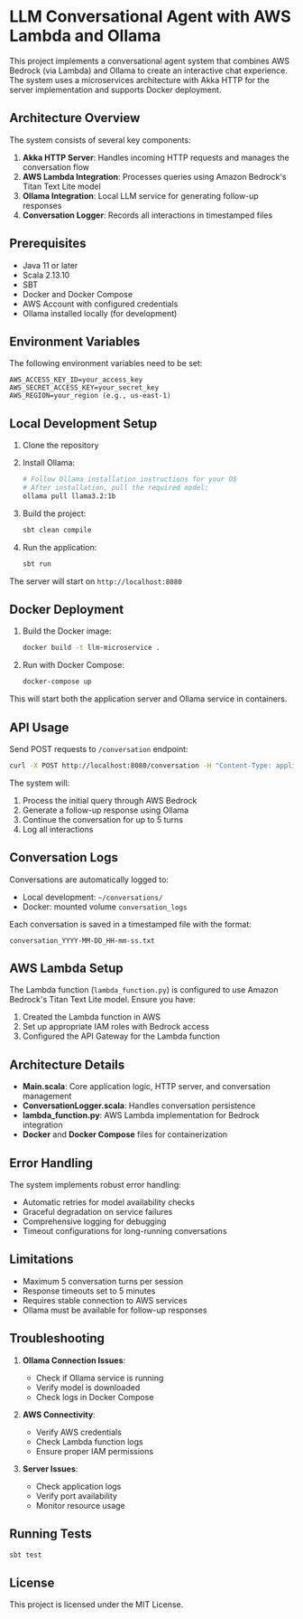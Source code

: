 # LLM Conversational Agent with AWS Lambda and Ollama

This project implements a conversational agent system that combines AWS Bedrock (via Lambda) and Ollama to create an interactive chat experience. The system uses a microservices architecture with Akka HTTP for the server implementation and supports Docker deployment.

## Architecture Overview

The system consists of several key components:
1. **Akka HTTP Server**: Handles incoming HTTP requests and manages the conversation flow
2. **AWS Lambda Integration**: Processes queries using Amazon Bedrock's Titan Text Lite model
3. **Ollama Integration**: Local LLM service for generating follow-up responses
4. **Conversation Logger**: Records all interactions in timestamped files

## Prerequisites

- Java 11 or later
- Scala 2.13.10
- SBT
- Docker and Docker Compose
- AWS Account with configured credentials
- Ollama installed locally (for development)

## Environment Variables

The following environment variables need to be set:
```
AWS_ACCESS_KEY_ID=your_access_key
AWS_SECRET_ACCESS_KEY=your_secret_key
AWS_REGION=your_region (e.g., us-east-1)
```

## Local Development Setup

1. Clone the repository

2. Install Ollama:
   ```bash
   # Follow Ollama installation instructions for your OS
   # After installation, pull the required model:
   ollama pull llama3.2:1b
   ```

3. Build the project:
   ```bash
   sbt clean compile
   ```

4. Run the application:
   ```bash
   sbt run
   ```

The server will start on `http://localhost:8080`

## Docker Deployment

1. Build the Docker image:
   ```bash
   docker build -t llm-microservice .
   ```

2. Run with Docker Compose:
   ```bash
   docker-compose up
   ```

This will start both the application server and Ollama service in containers.

## API Usage

Send POST requests to `/conversation` endpoint:

```bash
curl -X POST http://localhost:8080/conversation -H "Content-Type: application/json" -d "{\"text\": \"How do cats express love?\"}"'
```

The system will:
1. Process the initial query through AWS Bedrock
2. Generate a follow-up response using Ollama
3. Continue the conversation for up to 5 turns
4. Log all interactions

## Conversation Logs

Conversations are automatically logged to:
- Local development: `~/conversations/`
- Docker: mounted volume `conversation_logs`

Each conversation is saved in a timestamped file with the format:
```
conversation_YYYY-MM-DD_HH-mm-ss.txt
```

## AWS Lambda Setup

The Lambda function (`lambda_function.py`) is configured to use Amazon Bedrock's Titan Text Lite model. Ensure you have:
1. Created the Lambda function in AWS
2. Set up appropriate IAM roles with Bedrock access
3. Configured the API Gateway for the Lambda function

## Architecture Details

- **Main.scala**: Core application logic, HTTP server, and conversation management
- **ConversationLogger.scala**: Handles conversation persistence
- **lambda_function.py**: AWS Lambda implementation for Bedrock integration
- **Docker** and **Docker Compose** files for containerization

## Error Handling

The system implements robust error handling:
- Automatic retries for model availability checks
- Graceful degradation on service failures
- Comprehensive logging for debugging
- Timeout configurations for long-running conversations

## Limitations

- Maximum 5 conversation turns per session
- Response timeouts set to 5 minutes
- Requires stable connection to AWS services
- Ollama must be available for follow-up responses

## Troubleshooting

1. **Ollama Connection Issues**:
   - Check if Ollama service is running
   - Verify model is downloaded
   - Check logs in Docker Compose

2. **AWS Connectivity**:
   - Verify AWS credentials
   - Check Lambda function logs
   - Ensure proper IAM permissions

3. **Server Issues**:
   - Check application logs
   - Verify port availability
   - Monitor resource usage

## Running Tests

```bash
sbt test
```

## License

This project is licensed under the MIT License.

